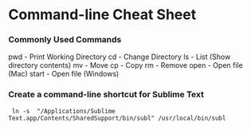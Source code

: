 # Command-line Cheat Sheet

### Commonly Used Commands

pwd - Print Working Directory
cd - Change Directory
ls - List (Show directory contents)
mv - Move
cp - Copy
rm - Remove
open - Open file (Mac)
start - Open file (Windows)

### Create a command-line shortcut for Sublime Text

	 ln -s  "/Applications/Sublime Text.app/Contents/SharedSupport/bin/subl" /usr/local/bin/subl
        


